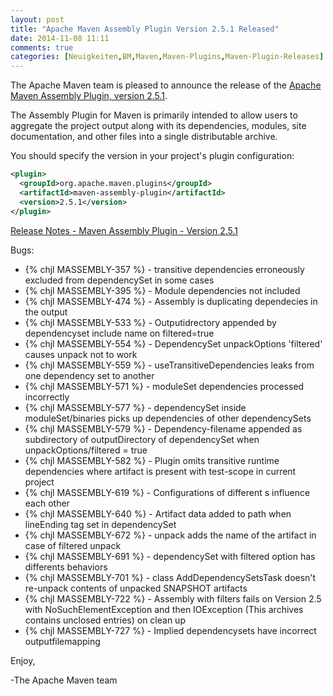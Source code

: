 ```yaml
---
layout: post
title: "Apache Maven Assembly Plugin Version 2.5.1 Released"
date: 2014-11-08 11:11
comments: true
categories: [Neuigkeiten,BM,Maven,Maven-Plugins,Maven-Plugin-Releases]
---
```

The Apache Maven team is pleased to announce the release of the 
[Apache Maven Assembly Plugin, version 2.5.1](http://maven.apache.org/plugins/maven-assembly-plugin).

The Assembly Plugin for Maven is primarily intended to allow users to aggregate
the project output along with its dependencies, modules, site documentation,
and other files into a single distributable archive.

You should specify the version in your project's plugin configuration:

``` xml
<plugin>
  <groupId>org.apache.maven.plugins</groupId>
  <artifactId>maven-assembly-plugin</artifactId>
  <version>2.5.1</version>
</plugin>
```

<!-- more -->


[Release Notes - Maven Assembly Plugin - Version 2.5.1](http://jira.codehaus.org/secure/ReleaseNote.jspa?projectId=11126&version=20729)

Bugs:

 * {% chjl MASSEMBLY-357 %} - transitive dependencies erroneously excluded from dependencySet in some cases
 * {% chjl MASSEMBLY-395 %} - Module dependencies not included
 * {% chjl MASSEMBLY-474 %} - Assembly is duplicating dependecies in the output
 * {% chjl MASSEMBLY-533 %} - Outputidrectory appended by dependencyset include name on filtered=true
 * {% chjl MASSEMBLY-554 %} - DependencySet unpackOptions 'filtered' causes unpack not to work
 * {% chjl MASSEMBLY-559 %} - useTransitiveDependencies leaks from one dependency set to another
 * {% chjl MASSEMBLY-571 %} - moduleSet dependencies processed incorrectly
 * {% chjl MASSEMBLY-577 %} - dependencySet inside moduleSet/binaries picks up dependencies of other dependencySets
 * {% chjl MASSEMBLY-579 %} - Dependency-filename appended as subdirectory of outputDirectory of dependencySet when unpackOptions/filtered = true
 * {% chjl MASSEMBLY-582 %} - Plugin omits transitive runtime dependencies where artifact is present with test-scope in current project
 * {% chjl MASSEMBLY-619 %} - Configurations of different <dependencySet>s influence each other
 * {% chjl MASSEMBLY-640 %} - Artifact data added to path when lineEnding tag set in dependencySet
 * {% chjl MASSEMBLY-672 %} - unpack adds the name of the artifact in case of filtered unpack
 * {% chjl MASSEMBLY-691 %} - dependencySet with filtered option has differents behaviors
 * {% chjl MASSEMBLY-701 %} - class AddDependencySetsTask doesn't re-unpack contents of unpacked SNAPSHOT artifacts
 * {% chjl MASSEMBLY-722 %} - Assembly with filters fails on Version 2.5 with NoSuchElementException and then IOException (This archives
contains unclosed entries) on clean up
 * {% chjl MASSEMBLY-727 %} - Implied dependencysets have incorrect outputfilemapping

Enjoy,

-The Apache Maven team
